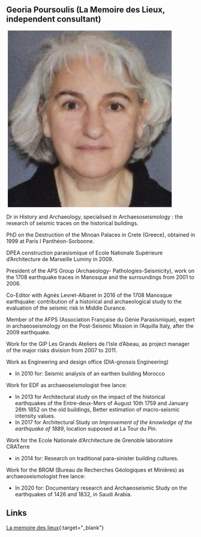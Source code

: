 ## Georia Poursoulis (La Memoire des Lieux, independent consultant)
![georgia](images/Georgia.jpg)

Dr in History and Archaeology, specialised in Archaesoseismology : the research of seismic traces on the historical buildings.

PhD on the Destruction of the Minoan Palaces in Crete (Greece), obtained in 1999 at Paris I Panthéon-Sorbonne.

DPEA construction parasismique of Ecole Nationale Supérieure d’Architecture de Marseille Luminy in 2009.

President of the APS Group (Archaeology- Pathologies-Seismicity), work on the 1708 earthquake traces in Manosque and the surroundings from 2001 to 2006.

Co-Editor with Agnès Levret-Albaret in 2016 of the 1708 Manosque earthquake: contribution of a historical and archaeological study to the evaluation of the seismic risk in Middle Durance.

Member of the AFPS (Association Française du Génie Parasismique), expert in archaeoseismology on the Post-Seismic Mission in l’Aquilla Italy, after the 2009 earthquake.

Work for the GIP Les Grands Ateliers de l’Isle d’Abeau, as project manager of the major risks division from 2007 to 2011.


Work as Engineering and design office (DIA-gnossis Engineering)

- In 2010 for: Seismic analysis of an earthen building Morocco 

Work for EDF as archaeoseismologist free lance:

- In 2013 for Architectural study on the impact of the historical earthquakes of the Entre-deux-Mers of August 10th 1759 and January 26th 1852 on the old buildings, Better estimation of macro-seismic intensity values.
- In 2017 for Architectural Study on *Improvement of the knowledge of the earthquake of 1889*, location supposed at La Tour du Pin.

Work for the Ecole Nationale d’Architecture de Grenoble laboratoire CRATerre 

- in 2014 for: Research on traditional para-sinister building cultures.

Work for the BRGM (Bureau de Recherches Géologiques et Minières) as archaeoseismologist free lance:

- In 2020 for: Documentary research and Archaeoseismic Study on the earthquakes of 1426 and 1832, in Saudi Arabia.

Links
-
[La memoire des lieux](www.la-memoire-des-lieux.fr){:target="_blank"}
